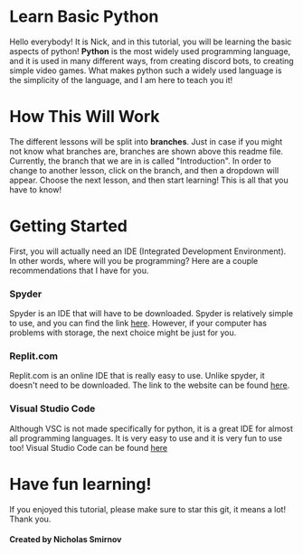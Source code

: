 # Learn Basic Python

Hello everybody! It is Nick, and in this tutorial, you will be learning the basic aspects of python! 
**Python** is the most widely used programming language, and it is used in many different ways, from creating discord bots, to creating simple video games.
What makes python such a widely used language is the simplicity of the language, and I am here to teach you it!

# How This Will Work

The different lessons will be split into **branches**.
Just in case if you might not know what branches are, branches are shown above this readme file. Currently, the branch that we are in is called "Introduction". In order to change to another lesson, click on the branch, and then a dropdown will appear. Choose the next lesson, and then start learning! This is all that you have to know!

# Getting Started

First, you will actually need an IDE (Integrated Development Environment). In other words, where will you be programming? Here are a couple recommendations that I have for you.

### Spyder 

Spyder is an IDE that will have to be downloaded. Spyder is relatively simple to use, and you can find the link [here](https://www.spyder-ide.org/). However, if your computer has problems with storage, the next choice might be just for you.

### Replit.com

Replit.com is an online IDE that is really easy to use. Unlike spyder, it doesn't need to be downloaded. The link to the website can be found [here](https://replit.com/~).

### Visual Studio Code

Although VSC is not made specifically for python, it is a great IDE for almost all programming languages. It is very easy to use and it is very fun to use too! Visual Studio Code can be found [here](https://code.visualstudio.com/)

# Have fun learning!

If you enjoyed this tutorial, please make sure to star this git, it means a lot! Thank you.

#### Created by Nicholas Smirnov
